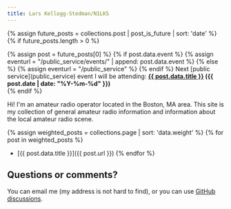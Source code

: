 ```yaml
---
title: Lars Kellogg-Stedman/N1LKS
---
```


{% assign future_posts = collections.post | post_is_future | sort: 'date' %}
{% if future_posts.length > 0 %}
<div class="next-public-service">
{% assign post = future_posts[0] %}
{% if post.data.event %}
{% assign eventurl = "/public_service/events/" | append: post.data.event %}
{% else %}
{% assign eventurl = "/public_service" %}
{% endif %}
Next [public service](public_service) event I will be attending: 
<strong><a href="{{ eventurl }}">{{ post.data.title }}</a> ({{ post.date | date: "%Y-%m-%d" }})</strong>
</div>
{% endif %}

Hi! I'm an amateur radio operator located in the Boston, MA area. This site is my collection of general amateur radio information and information about the local amateur radio scene.

{% assign weighted_posts = collections.page | sort: 'data.weight' %}
{% for post in weighted_posts %}
- [{{ post.data.title }}]({{ post.url }})
{% endfor %}

## Questions or comments?

You can email me (my address is not hard to find), or you can use [GitHub discussions](https://github.com/larsks/n1lks.oddbit.com/discussions).
